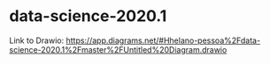 # data-science-2020.1

Link to Drawio: https://app.diagrams.net/#Hhelano-pessoa%2Fdata-science-2020.1%2Fmaster%2FUntitled%20Diagram.drawio
